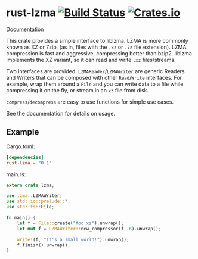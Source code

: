 # rust-lzma [![Build Status](https://travis-ci.org/fpgaminer/rust-lzma.svg?branch=master)](https://travis-ci.org/fpgaminer/rust-lzma) [![Crates.io](https://img.shields.io/crates/v/rust-lzma.svg)](https://crates.io/crates/rust-lzma) #

[Documentation](https://fpgaminer.github.io/doc/rust-lzma/)

This crate provides a simple interface to liblzma.  LZMA is more commonly known
as XZ or 7zip, (as in, files with the `.xz` or `.7z` file extension). LZMA
compression is fast and aggressive, compressing better than bzip2.  liblzma
implements the XZ variant, so it can read and write `.xz` files/streams.

Two interfaces are provided.  `LZMAReader`/`LZMAWriter` are generic Readers and
Writers that can be composed with other `Read`/`Write` interfaces.  For example,
wrap them around a `File` and you can write data to a file while compressing it
on the fly, or stream in an `xz` file from disk.

`compress`/`decompress` are easy to use functions for simple use cases.

See the documentation for details on usage.


## Example ##
Cargo.toml:
```toml
[dependencies]
rust-lzma = "0.1"
```
main.rs:
```Rust
extern crate lzma;

use lzma::LZMAWriter;
use std::io::prelude::*;
use std::fs::File;

fn main() {
	let f = File::create("foo.xz").unwrap();
	let mut f = LZMAWriter::new_compressor(f, 6).unwrap();

	write!(f, "It's a small world!").unwrap();
	f.finish().unwrap();
}
```
